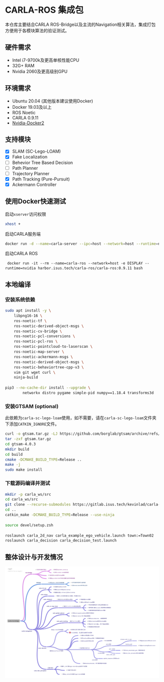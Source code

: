 # CARLA-ROS 集成包

本仓库主要结合CARLA ROS-Bridge以及主流的Navigation相关算法，集成打包方便用于各模块算法的验证测试。

## 硬件需求

* Intel i7-9700k及更高单核性能CPU 
* 32G+ RAM
* Nvidia 2060及更高级别GPU

## 环境需求

* Ubuntu 20.04 (其他版本建议使用Docker)
* Docker 19.03及以上
* ROS Noetic
* CARLA 0.9.11
* [Nvidia-Docker2](https://github.com/NVIDIA/nvidia-docker)

## 支持模块

- [x] SLAM (SC-Lego-LOAM)
- [x] Fake Localization 
- [ ] Behevior Tree Based Decision
- [ ] Path Planner
- [ ] Trajectory Planner
- [x] Path Tracking (Pure-Pursuit)
- [x] Ackermann Controller

## 使用Docker快速测试


启动`xserver`访问权限
```bash
xhost +
```

启动CARLA服务端

```bash
docker run -d --name=carla-server --ipc=host --network=host --runtime=nvidia --gpus all -e SDL_VIDEODRIVER=offscreen --restart=always harbor.isus.tech/carlasim/carla:0.9.11 bash CarlaUE4.sh
```

启动CARLA ROS
```
 docker run -it --rm --name=carla-ros --network=host -e DISPLAY --runtime=nvidia harbor.isus.tech/carla-ros/carla-ros:0.9.11 bash
```

## 本地编译

### 安装系统依赖

```bash
sudo apt install -y \
    libpng16-16 \
    ros-noetic-tf \
    ros-noetic-derived-object-msgs \
    ros-noetic-cv-bridge \
    ros-noetic-pcl-conversions \
    ros-noetic-pcl-ros \
    ros-noetic-pointcloud-to-laserscan \
    ros-noetic-map-server \
    ros-noetic-ackermann-msgs \
    ros-noetic-derived-object-msgs \
    ros-noetic-behaviortree-cpp-v3 \
    vim git wget curl \
    ninja-build
    
pip3 --no-cache-dir install --upgrade \
        networkx distro pygame simple-pid numpy==1.18.4 transforms3d    
```

### 安装GTSAM (optional)
此依赖为`carla-sc-lego-loam`使用，如不需要，请在`carla-sc-lego-loam`文件夹下添加`CATKIN_IGNORE`文件。

```bash
curl -o gtsam.tar.gz -LJ https://github.com/borglab/gtsam/archive/refs/tags/4.0.3.tar.gz
tar -zxf gtsam.tar.gz
cd gtsam-4.0.3
mkdir build
cd build
cmake -DCMAKE_BUILD_TYPE=Release ..
make -j
sudo make install
```

### 下载源码编译并测试

```bash
mkdir -p carla_ws/src
cd carla_ws/src
git clone --recurse-submodules https://gitlab.isus.tech/kevinlad/carla-ros-bridge.git
cd ..
catkin_make -DCMAKE_BUILD_TYPE=Release --use-ninja

source devel/setup.zsh

roslaunch carla_2d_nav carla_example_ego_vehicle.launch town:=Town02
roslaunch carla_decision carla_decision_test.launch
```

## 整体设计与开发情况

![carla-ros-bridge.png](/carla-ros-bridge.png)

